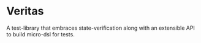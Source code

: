 Veritas
=======================
A test-library that embraces state-verification 
along with an extensible API to build micro-dsl for tests.


